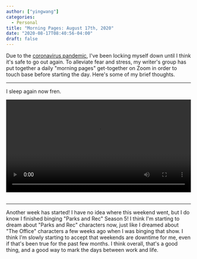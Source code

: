 ```yaml
---
author: ["yingwang"]
categories:
  - Personal
title: "Morning Pages: August 17th, 2020"
date: "2020-08-17T08:40:56-04:00"
draft: false
---
```


Due to the [coronavirus
pandemic](https://en.wikipedia.org/wiki/2019-20_coronavirus_pandemic), I've been
locking myself down until I think it's safe to go out again. To alleviate fear
and stress, my writer's group has put together a daily "morning pages"
get-together on Zoom in order to touch base before starting the day. Here's some
of my brief thoughts.

__________

I sleep again now fren.

<!-- https://stackoverflow.com/a/26276254 -->
<video style="width: 100%; width: -moz-available; width: -webkit-fill-available; width: fill-available; max-width: 100%;" controls>
    <source src="/video/posts/2020/08/17/morning_pages.mp4" type="video/mp4">
    Your browser does not support HTML5 video.
</video>
<br/>
<br/>

__________

Another week has started! I have no idea where this weekend went, but I do know
I finished binging "Parks and Rec" Season 5! I think I'm starting to dream about
"Parks and Rec" characters now, just like I dreamed about "The Office"
characters a few weeks ago when I was binging that show. I think I'm slowly
starting to accept that weekends are downtime for me, even if that's been true
for the past few months. I think overall, that's a good thing, and a good way to
mark the days between work and life.
